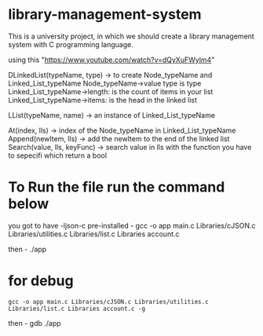 # library-management-system
This is a university project, in which we should create a library management system with C programming language.

using this "https://www.youtube.com/watch?v=dQyXuFWylm4"

DLinkedList(typeName, type) -> to create Node_typeName and Linked_List_typeName
    Node_typeName->value type is type
    Linked_List_typeName->length: is the count of items in your list
    Linked_List_typeName->items: is the head in the linked list

LList(typeName, name) -> an instance of Linked_List_typeName

At(index, lls) -> index of the Node_typeName in Linked_List_typeName
Append(newItem, lls) -> add the newItem to the end of the linked list
Search(value, lls, keyFunc) -> search value in lls with the function you have to sepecifi which return a bool


# To Run the file run the command below
you got to have -ljson-c pre-installed
    - gcc -o app main.c Libraries/cJSON.c Libraries/utilities.c Libraries/list.c Libraries account.c

then
    - ./app

# for debug
    gcc -o app main.c Libraries/cJSON.c Libraries/utilities.c Libraries/list.c Libraries account.c -g
then
    - gdb ./app